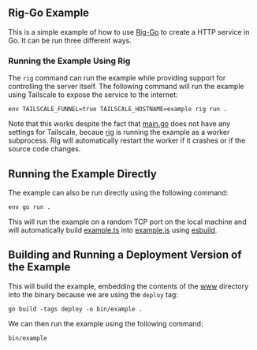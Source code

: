  ## Rig-Go Example

 This is a simple example of how to use [Rig-Go](../README.md) to create a HTTP service in Go.  It can be run three different ways.

 ### Running the Example Using Rig

 The `rig` command can run the example while providing support for controlling the server itself.  The following command will run the example using Tailscale to expose the service to the internet:

 ```shell
 env TAILSCALE_FUNNEL=true TAILSCALE_HOSTNAME=example rig run .
 ```

Note that this works despite the fact that [main.go](./main.go) does not have any settings for Tailscale, becaue [rig](../README.md) is running the example as a worker subprocess.  Rig will automatically restart the worker if it crashes or if the source code changes.


## Running the Example Directly

The example can also be run directly using the following command:

```shell
env go run .
```

This will run the example on a random TCP port on the local machine and will automatically build [example.ts](./example.ts) into [example.js](www/example.js) using [esbuild](https://esbuild.github.io/).

## Building and Running a Deployment Version of the Example

This will build the example, embedding the contents of the [www](./www) directory into the binary because we are using the `deploy` tag:

```shell
go build -tags deploy -o bin/example .
```

We can then run the example using the following command:

```shell
bin/example
```
